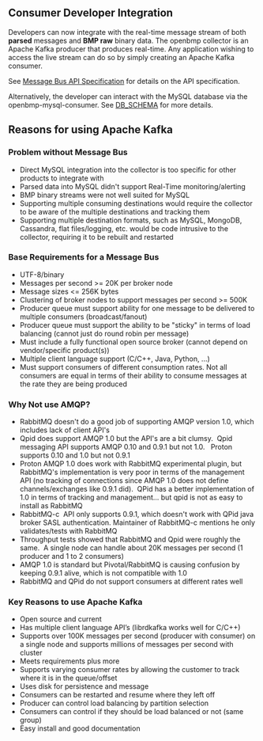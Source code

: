 Consumer Developer Integration
------------------------------

Developers can now integrate with the real-time message stream of both **parsed** messages and **BMP raw** binary data.   The openbmp collector is an Apache Kafka producer that produces real-time. Any application wishing to access the live stream can do so by simply creating an Apache Kafka consumer.    


See [Message Bus API Specification](docs/MESSAGE_BUS_API.md) for details on the API specification. 

Alternatively, the developer can interact with the MySQL database via the openbmp-mysql-consumer.  See [DB_SCHEMA](docs/DB_SCHMEA.md) for more details. 

Reasons for using Apache Kafka
------------------------------

### Problem without Message Bus


* Direct MySQL integration into the collector is too specific for other products to integrate with
* Parsed data into MySQL didn't support Real-Time monitoring/alerting
* BMP binary streams were not well suited for MySQL
* Supporting multiple consuming destinations would require the collector to be aware of the multiple destinations and tracking them
* Supporting multiple destination formats, such as MySQL, MongoDB, Cassandra, flat files/logging, etc. would be code intrusive to the collector, requiring it to be rebuilt and restarted

### Base Requirements for a Message Bus
* UTF-8/binary
* Messages per second >= 20K per broker node
* Message sizes <= 256K bytes
* Clustering of broker nodes to support messages per second >= 500K
* Producer queue must support ability for one message to be delivered to multiple consumers (broadcast/fanout)
* Producer queue must support the ability to be "sticky" in terms of load balancing (cannot just do round robin per message)
* Must include a fully functional open source broker (cannot depend on vendor/specific product(s))
* Multiple client language support (C/C++, Java, Python, ...)
* Must support consumers of different consumption rates. Not all consumers are equal in terms of their ability to consume messages at the rate they are being produced


### Why Not use AMQP?

* RabbitMQ doesn't do a good job of supporting AMQP version 1.0, which includes lack of client API's
* Qpid does support AMQP 1.0 but the API's are a bit clumsy.  Qpid messaging API supports AMQP 0.10 and 0.9.1 but not 1.0.   Proton supports 0.10 and 1.0 but not 0.9.1
* Proton AMQP 1.0 does work with RabbitMQ experimental plugin, but RabbitMQ's implementation is very poor in terms of the management API (no tracking of connections since AMQP 1.0 does not define channels/exchanges like 0.9.1 did).  QPid has a better implementation of 1.0 in terms of tracking and management... but qpid is not as easy to install as RabbitMQ
* RabbitMQ-c  API only supports 0.9.1, which doesn't work with QPid java broker SASL authentication. Maintainer of RabbitMQ-c mentions he only validates/tests with RabbitMQ
* Throughput tests showed that RabbitMQ and Qpid were roughly the same.  A single node can handle about 20K messages per second (1 producer and 1 to 2 consumers)
* AMQP 1.0 is standard but Pivotal/RabbitMQ is causing confusion by keeping 0.9.1 alive, which is not compatible with 1.0
* RabbitMQ and QPid do not support consumers at different rates well

### Key Reasons to use Apache Kafka

* Open source and current
* Has multiple client language API’s (librdkafka works well for C/C++)* Supports over 100K messages per second (producer with consumer) on a single node and supports millions of messages per second with cluster
* Meets requirements plus more* Supports varying consumer rates by allowing the customer to track where it is in the queue/offset* Uses disk for persistence and message* Consumers can be restarted and resume where they left off* Producer can control load balancing by partition selection* Consumers can control if they should be load balanced or not (same group)* Easy install and good documentation
